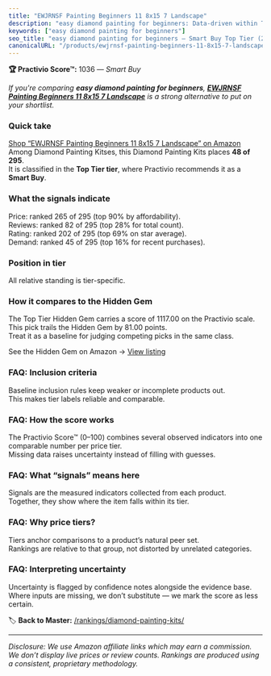 ```yaml
---
title: "EWJRNSF Painting Beginners 11 8x15 7 Landscape"
description: "easy diamond painting for beginners: Data-driven within Top Tier ranking using the Practivio Score™. Positioned by quality, value, demand, findability, momentu…"
keywords: ["easy diamond painting for beginners"]
seo_title: "easy diamond painting for beginners — Smart Buy Top Tier (2025)"
canonicalURL: "/products/ewjrnsf-painting-beginners-11-8x15-7-landscape-B0CYL39VXD/"
---
```


**🏆 Practivio Score™:** 1036 — _Smart Buy_


*If you're comparing **easy diamond painting for beginners**, **[EWJRNSF Painting Beginners 11 8x15 7 Landscape](https://www.amazon.com/dp/B0CYL39VXD?tag=practivio-20)** is a strong alternative to put on your shortlist.*
### Quick take
[Shop “EWJRNSF Painting Beginners 11 8x15 7 Landscape” on Amazon](https://www.amazon.com/dp/B0CYL39VXD?tag=practivio-20)
Among Diamond Painting Kitses, this Diamond Painting Kits places **48 of 295**.  
It is classified in the **Top Tier tier**, where Practivio recommends it as a **Smart Buy**.

### What the signals indicate
Price: ranked 265 of 295 (top 90% by affordability).  
Reviews: ranked 82 of 295 (top 28% for total count).  
Rating: ranked 202 of 295 (top 69% on star average).  
Demand: ranked 45 of 295 (top 16% for recent purchases).

### Position in tier
All relative standing is tier-specific.

### How it compares to the Hidden Gem
The Top Tier Hidden Gem carries a score of 1117.00 on the Practivio scale.  
This pick trails the Hidden Gem by 81.00 points.  
Treat it as a baseline for judging competing picks in the same class.  

See the Hidden Gem on Amazon → [View listing](https://www.amazon.com/dp/B088K3FQ7W?tag=practivio-20)

### FAQ: Inclusion criteria
Baseline inclusion rules keep weaker or incomplete products out.  
This makes tier labels reliable and comparable.

### FAQ: How the score works
The Practivio Score™ (0–100) combines several observed indicators into one comparable number per price tier.  
Missing data raises uncertainty instead of filling with guesses.

### FAQ: What “signals” means here
Signals are the measured indicators collected from each product.  
Together, they show where the item falls within its tier.

### FAQ: Why price tiers?
Tiers anchor comparisons to a product’s natural peer set.  
Rankings are relative to that group, not distorted by unrelated categories.

### FAQ: Interpreting uncertainty
Uncertainty is flagged by confidence notes alongside the evidence base.  
Where inputs are missing, we don’t substitute — we mark the score as less certain.


🏷️ **Back to Master:** [/rankings/diamond-painting-kits/](/rankings/diamond-painting-kits/)

---
_Disclosure: We use Amazon affiliate links which may earn a commission. We don’t display live prices or review counts. Rankings are produced using a consistent, proprietary methodology._
